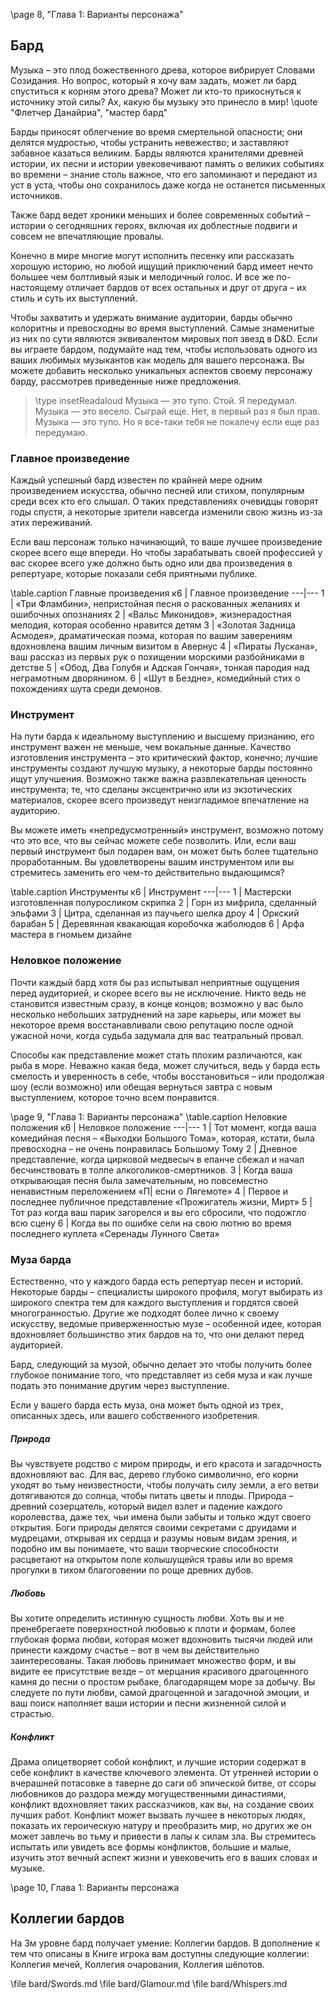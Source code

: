 \page 8, "Глава 1: Варианты персонажа"
## Бард
Музыка – это плод божественного древа, которое вибрирует Словами Созидания. Но вопрос, который я хочу вам задать, может ли бард спуститься к корням этого древа? Может ли кто-то прикоснуться к источнику этой силы? Ах, какую бы музыку это принесло в мир!
\quote "Флетчер Данайриа", "мастер бард"

Барды приносят облегчение во время смертельной опасности; они делятся мудростью, чтобы устранить невежество; и заставляют забавное казаться великим. Барды являются хранителями древней истории, их песни и истории увековечивают память о великих событиях во времени – знание столь важное, что его запоминают и передают из уст в уста, чтобы оно сохранилось даже когда не останется письменных источников.

Также бард ведет хроники меньших и более современных событий – истории о сегодняшних героях, включая их доблестные подвиги и совсем не впечатляющие провалы.

Конечно в мире многие могут исполнить песенку или рассказать хорошую историю, но любой ищущий приключений бард имеет нечто большее чем болтливый язык и мелодичный голос. И все же по-настоящему отличает бардов от всех остальных и друг от друга – их стиль и суть их выступлений.

Чтобы захватить и удержать внимание аудитории, барды обычно колоритны и превосходны во время выступлений. Самые знаменитые из них по сути являются эквивалентом мировых поп звезд в D&D. Если вы играете бардом, подумайте над тем, чтобы использовать одного из ваших любимых музыкантов как модель для вашего персонажа. Вы можете добавить несколько уникальных аспектов своему персонажу барду, рассмотрев приведенные ниже предложения.

> \type insetReadaloud
> Музыка — это тупо. Стой. Я передумал. Музыка — это весело. Сыграй еще. Нет, в первый раз я был прав. Музыка — это тупо. Но я все-таки тебя не покалечу если еще раз передумаю.

### Главное произведение
Каждый успешный бард известен по крайней мере одним произведением искусства, обычно песней или стихом, популярным среди всех кто его слышал. О таких представлениях очевидцы говорят годы спустя, а некоторые зрители навсегда изменили свою жизнь из-за этих переживаний.

Если ваш персонаж только начинающий, то ваше лучшее произведение скорее всего еще впереди. Но чтобы зарабатывать своей профессией у вас скорее всего уже должно быть одно или два произведения в репертуаре, которые показали себя приятными публике.

\table.caption Главные произведения
к6 | Главное произведение
---|---
1 | «Три Фламбини», непристойная песня о раскованных желаниях и ошибочных опознаниях
2 | «Вальс Миконидов», жизнерадостная мелодия, которая особенно нравится детям
3 | «Золотая Задница Асмодея», драматическая поэма, которая по вашим заверениям вдохновлена вашим личным визитом в Авернус
4 | «Пираты Лускана», ваш рассказ из первых рук о похищении морскими разбойниками в детстве
5 | «Обод, Два Голубя и Адская Гончая», тонкая пародия над неграмотным дворянином.
6 | «Шут в Бездне», комедийный стих о похождениях шута среди демонов.

### Инструмент
На пути барда к идеальному выступлению и высшему признанию, его инструмент важен не меньше, чем вокальные данные. Качество изготовления инструмента – это критический фактор, конечно; лучшие инструменты создают лучшую музыку, а некоторые барды постоянно ищут улучшения. Возможно также важна развлекательная ценность инструмента; те, что сделаны эксцентрично или из экзотических материалов, скорее всего произведут неизгладимое впечатление на аудиторию.

Вы можете иметь «непредусмотренный» инструмент, возможно потому что это все, что вы сейчас можете себе позволить. Или, если ваш первый инструмент был подарен вам, он может быть более тщательно проработанным. Вы удовлетворены вашим инструментом или вы стремитесь заменить его чем-то действительно выдающимся?

\table.caption Инструменты
к6 | Инструмент
---|---
1 | Мастерски изготовленная полуросликом скрипка
2 | Горн из мифрила, сделанный эльфами
3 | Цитра, сделанная из паучьего шелка дроу
4 | Оркский барабан
5 | Деревянная квакающая коробочка жаболюдов
6 | Арфа мастера в гномьем дизайне

### Неловкое положение
Почти каждый бард хотя бы раз испытывал неприятные ощущения перед аудиторией, и скорее всего вы не исключение. Никто ведь не становится известным сразу, в конце концов; возможно у вас было несколько небольших затруднений на заре карьеры, или может вы некоторое время восстанавливали свою репутацию после одной ужасной ночи, когда судьба задумала для вас театральный провал.

Способы как представление может стать плохим различаются, как рыба в море. Неважно какая беда, может случиться, ведь у барда есть смелость и уверенность в себе, чтобы восстановиться – или продолжая шоу (если возможно) или обещая вернуться завтра с новым выступлением, которое точно всем понравится.

\page 9, "Глава 1: Варианты персонажа"
\table.caption Неловкие положения
к6 | Неловкое положение
---|---
1 | Тот момент, когда ваша комедийная песня – «Выходки Большого Тома», которая, кстати, была превосходна – не очень понравилась Большому Тому
2 | Дневное представление, когда цирковой медвесыч в епанче сбежал и начал бесчинствовать в толпе алкоголиков-смертников.
3 | Когда ваша открывающая песня была замечательным, но повсеместно ненавистным переложением
«П| есни о Лягемоте»
4 | Первое и последнее публичное представление «Прожигатель жизни, Мирт»
5 | Тот раз когда ваш парик загорелся и вы его сбросили, что подожгло всю сцену
6 | Когда вы по ошибке сели на свою лютню во время последнего куплета «Серенады Лунного Света»

### Муза барда
Естественно, что у каждого барда есть репертуар песен и историй. Некоторые барды – специалисты широкого профиля, могут выбирать из широкого спектра тем для каждого выступления и гордятся своей многогранностью. Другие же подходят более лично к своему искусству, ведомые приверженностью музе – особенной идее, которая вдохновляет большинство этих бардов на то, что они делают перед аудиторией.

Бард, следующий за музой, обычно делает это чтобы получить более глубокое понимание того, что представляет из себя муза и как лучше подать это понимание другим через выступление.

Если у вашего барда есть муза, она может быть одной из трех, описанных здесь, или вашего собственного изобретения.

##### Природа
Вы чувствуете родство с миром природы, и его красота и загадочность вдохновляют вас. Для вас, дерево глубоко символично, его корни уходят во тьму неизвестности, чтобы получать силу земли, а его ветви дотягиваются до солнца, чтобы питать цветы и плоды. Природа – древний созерцатель, который видел взлет и падение каждого королевства, даже тех, чьи имена были забыты и только ждут своего открытия. Боги природы делятся своими секретами с друидами и мудрецами, открывая их сердца и разумы новым видам зрения, и подобно им вы понимаете, что ваши творческие способности расцветают на открытом поле колышущейся травы или во время прогулки в тихом благоговении по роще древних дубов.

##### Любовь
Вы хотите определить истинную сущность любви. Хоть вы и не пренебрегаете поверхностной любовью к плоти и формам, более глубокая форма любви, которая может вдохновить тысячи людей или принести каждому счастье – вот в чем вы действительно заинтересованы. Такая любовь принимает множество форм, и вы видите ее присутствие везде – от мерцания красивого драгоценного камня до песни о простом рыбаке, благодарящем море за добычу. Вы следуете по пути любви, самой драгоценной и загадочной эмоции, и ваш поиск наполняет ваши истории и песни жизненной силой и страстью.

##### Конфликт
Драма олицетворяет собой конфликт, и лучшие истории содержат в себе конфликт в качестве ключевого элемента. От утренней истории о вчерашней потасовке в таверне до саги об эпической битве, от ссоры любовников до раздора между могущественными династиями, конфликт вдохновляет таких рассказчиков, как вы, на создание своих лучших работ. Конфликт может вызвать лучшее в некоторых людях, показать их героическую натуру и преобразить мир, но других же он может завлечь во тьму и привести в лапы к силам зла. Вы стремитесь испытать или увидеть все формы конфликтов, большие и малые, изучить этот вечный аспект жизни и увековечить его в ваших словах и музыке.

\page 10, Глава 1: Варианты персонажа
## Коллегии бардов
На 3м уровне бард получает умение: Коллегии бардов. В дополнение к тем что описаны в Книге игрока вам доступны следующие коллегии: Коллегия мечей, Коллегия очарования, Коллегия шёпотов.

\file bard/Swords.md
\file bard/Glamour.md
\file bard/Whispers.md
